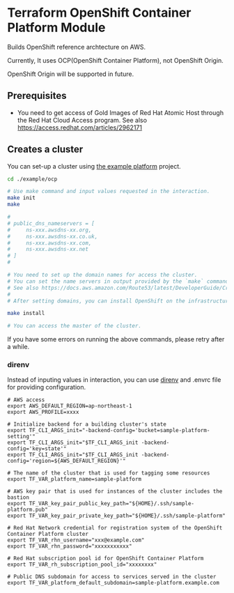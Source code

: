 # Terraform OpenShift Container Platform Module

Builds OpenShift reference archtecture on AWS.

Currently, It uses OCP(OpenShift Container Platform), not OpenShift Origin.

OpenShift Origin will be supported in future.

## Prerequisites

* You need to get access of Gold Images of Red Hat Atomic Host through the Red Hat Cloud Access program. See also https://access.redhat.com/articles/2962171

## Creates a cluster

You can set-up a cluster using [the example platform](/example/ocp/) project.

```bash
cd ./example/ocp

# Use make command and input values requested in the interaction.
make init
make

#
# public_dns_nameservers = [
#     ns-xxx.awsdns-xx.org,
#     ns-xxx.awsdns-xx.co.uk,
#     ns-xxx.awsdns-xx.com,
#     ns-xxx.awsdns-xx.net
# ]
#

# You need to set up the domain names for access the cluster.
# You can set the name servers in output provided by the `make` command as NS record on your name server.
# See also https://docs.aws.amazon.com/Route53/latest/DeveloperGuide/CreatingNewSubdomain.html
#
# After setting domains, you can install OpenShift on the infrastructure using `make install`.

make install

# You can access the master of the cluster.
```

If you have some errors on running the above commands, please retry after a while.

### direnv
Instead of inputing values in interaction, you can use [direnv](https://github.com/direnv/direnv) and .envrc file for providing configuration.

```.envrc
# AWS access
export AWS_DEFAULT_REGION=ap-northeast-1
export AWS_PROFILE=xxxx

# Initialize backend for a building cluster's state
export TF_CLI_ARGS_init="-backend-config='bucket=sample-platform-setting'"
export TF_CLI_ARGS_init="$TF_CLI_ARGS_init -backend-config='key=state'"
export TF_CLI_ARGS_init="$TF_CLI_ARGS_init -backend-config='region=${AWS_DEFAULT_REGION}'"

# The name of the cluster that is used for tagging some resources
export TF_VAR_platform_name=sample-platform

# AWS key pair that is used for instances of the cluster includes the bastion
export TF_VAR_key_pair_public_key_path="${HOME}/.ssh/sample-platform.pub"
export TF_VAR_key_pair_private_key_path="${HOME}/.ssh/sample-platform"

# Red Hat Network credential for registration system of the OpenShift Container Platform cluster
export TF_VAR_rhn_username="xxx@example.com"
export TF_VAR_rhn_password="xxxxxxxxxxx"

# Red Hat subscription pool id for OpenShift Container Platform
export TF_VAR_rh_subscription_pool_id="xxxxxxxx"

# Public DNS subdomain for access to services served in the cluster
export TF_VAR_platform_default_subdomain=sample-platform.example.com
```